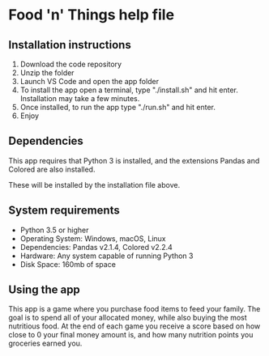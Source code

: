# Food 'n' Things help file

## Installation instructions

1. Download the code repository
2. Unzip the folder
3. Launch VS Code and open the app folder
4. To install the app open a terminal, type "./install.sh" and hit enter. Installation may take a few minutes.
5. Once installed, to run the app type "./run.sh" and hit enter.
6. Enjoy

## Dependencies

This app requires that Python 3 is installed, and the extensions Pandas and Colored are also installed.

These will be installed by the installation file above.

## System requirements

- Python 3.5 or higher
- Operating System: Windows, macOS, Linux
- Dependencies: Pandas v2.1.4, Colored v2.2.4
- Hardware: Any system capable of running Python 3
- Disk Space: 160mb of space

## Using the app

This app is a game where you purchase food items to feed your family. The goal is to spend all of your allocated money, while also buying the most nutritious food. At the end of each game you receive a score based on how close to 0 your final money amount is, and how many nutrition points you groceries earned you.